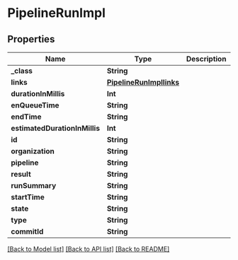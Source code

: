 # PipelineRunImpl

## Properties
Name | Type | Description | Notes
------------ | ------------- | ------------- | -------------
**_class** | **String** |  | [optional] 
**links** | [**PipelineRunImpllinks**](PipelineRunImpllinks.md) |  | [optional] 
**durationInMillis** | **Int** |  | [optional] 
**enQueueTime** | **String** |  | [optional] 
**endTime** | **String** |  | [optional] 
**estimatedDurationInMillis** | **Int** |  | [optional] 
**id** | **String** |  | [optional] 
**organization** | **String** |  | [optional] 
**pipeline** | **String** |  | [optional] 
**result** | **String** |  | [optional] 
**runSummary** | **String** |  | [optional] 
**startTime** | **String** |  | [optional] 
**state** | **String** |  | [optional] 
**type** | **String** |  | [optional] 
**commitId** | **String** |  | [optional] 

[[Back to Model list]](../README.md#documentation-for-models) [[Back to API list]](../README.md#documentation-for-api-endpoints) [[Back to README]](../README.md)


